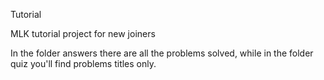 Tutorial

MLK tutorial project for new joiners

In the folder answers there are all the problems solved,
while in the folder quiz you'll find problems titles only.
